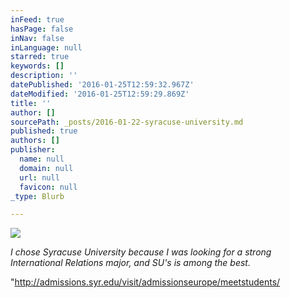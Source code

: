 ```yaml
---
inFeed: true
hasPage: false
inNav: false
inLanguage: null
starred: true
keywords: []
description: ''
datePublished: '2016-01-25T12:59:32.967Z'
dateModified: '2016-01-25T12:59:29.869Z'
title: ''
author: []
sourcePath: _posts/2016-01-22-syracuse-university.md
published: true
authors: []
publisher:
  name: null
  domain: null
  url: null
  favicon: null
_type: Blurb

---
```

![](https://the-grid-user-content.s3-us-west-2.amazonaws.com/606c06ae-f107-4391-ade5-ad8f87150b59.jpg)

_I chose Syracuse University because I was looking for a strong International Relations major, and SU's is among the best._

"http://admissions.syr.edu/visit/admissionseurope/meetstudents/